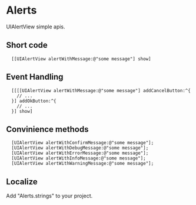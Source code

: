 Alerts
======

UIAlertView simple apis.

## Short code
      [[UIAlertView alertWithMessage:@"some message"] show]

## Event Handling
      [[[[UIAlertView alertWithMessage:@"some message"] addCancelButton:^{
        // ...
      }] addOkButton:^{
        // ...
      }] show]

## Convinience methods

      [UIAlertView alertWithConfirmMessage:@"some message"];
      [UIAlertView alertWithDebugMessage:@"some message"];
      [UIAlertView alertWithErrorMessage:@"some message"];
      [UIAlertView alertWithInfoMessage:@"some message"];
      [UIAlertView alertWithWarningMessage:@"some message"];

## Localize
  Add "Alerts.strings" to your project.
